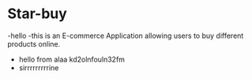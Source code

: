 # Star-buy
 -hello 
 -this is an E-commerce Application allowing users to buy different products online.
 - hello from alaa
 kd2olnfouln32fm
- sirrrrrrrrrine
